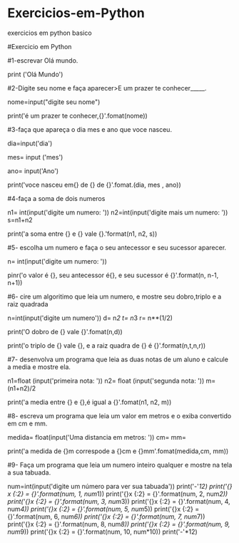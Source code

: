 # Exercicios-em-Python
exercicios em python basico

#Exercicio em Python

#1-escrevar Olá mundo.

print ('Olá Mundo')

#2-Digite seu nome e faça aparecer>E um prazer te conhecer_____.

nome=input("digite seu nome")

print('é um prazer te conhecer,{}'.fomat(nome))

#3-faça que apareça o dia mes e ano que voce nasceu.


dia=input('dia')

mes= input ('mes')

ano= input('Ano')


print('voce nasceu em{} de {} de {}'.fomat.(dia, mes , ano))

#4-faça a soma de dois numeros

n1= int(input('digite um numero: '))
n2=int(input('digite mais um numero: '))
s=n1+n2


print('a soma entre {} e {} vale {}.'format(n1, n2, s))

#5- escolha um numero e faça o seu antecessor e seu sucessor aparecer.

n= int(input('digite um numero: '))

pinr('o valor é {}, seu antecessor é{}, e seu sucessor é {}'.format(n, n-1, n+1))

#6- cire um  algoritimo que leia um numero, e mostre seu dobro,triplo e a raiz quadrada

n=int(input('digite um numero'))
d= n*2
t= n*3
r= n**(1/2)

print('O dobro de {} vale {}'.fomat(n,d))

print('o triplo de {} vale {}, e a raiz quadra de {} é {}'.format(n,t,n,r))


#7- desenvolva um programa que leia as duas notas de um aluno e calcule a media e mostre ela.

n1=float (input('primeira nota: '))
n2= float (input('segunda nota: '))
m=(n1+n2)/2

print('a media entre {} e {},é igual a {}'.fomat(n1, n2, m))

#8- escreva um programa que leia um valor em metros e o exiba convertido em cm e mm.

medida= float(input('Uma distancia em metros: '))
cm=
mm=


print('a medida de {}m correspode a {}cm e {}mm'.fomat(medida,cm, mm))

#9- Faça um programa que leia um numero inteiro qualquer e mostre na tela a sua tabuada.

num=int(input('digite um número para ver sua tabuada'))
print('-'*12)
print('{} x {:2} = {}'.format(num, 1, num*1))
print('{}x {:2} = {}'.format(num, 2, num*2))
print('{}x {:2} = {}'.format(num, 3, num*3))
print('{}x {:2} = {}'.format(num, 4, num*4))
print('{}x {:2} = {}'.format(num, 5, num*5))
print('{}x {:2} = {}'.format(num, 6, num*6))
print('{}x {:2} = {}'.format(num, 7, num*7))
print('{}x {:2} = {}'.format(num, 8, num*8))
print('{}x {:2} = {}'.format(num, 9, num*9))
print('{}x {:2} = {}'.format(num, 10, num*10)) 
print('-'*12)
